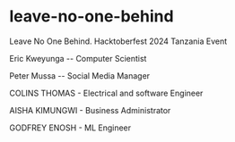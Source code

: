  # leave-no-one-behind
Leave No One Behind. Hacktoberfest 2024 Tanzania Event

Eric Kweyunga -- Computer Scientist

Peter Mussa  -- Social Media Manager

COLINS THOMAS - Electrical and software Engineer 

AISHA KIMUNGWI - Business Administrator

GODFREY ENOSH - ML Engineer

